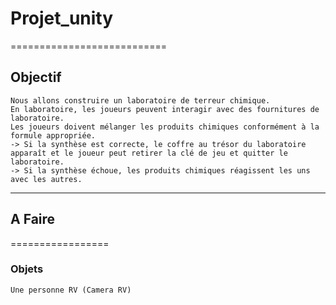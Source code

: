 # Projet_unity
===========================
## Objectif

    Nous allons construire un laboratoire de terreur chimique. 
    En laboratoire, les joueurs peuvent interagir avec des fournitures de laboratoire. 
    Les joueurs doivent mélanger les produits chimiques conformément à la formule appropriée. 
    -> Si la synthèse est correcte, le coffre au trésor du laboratoire apparaît et le joueur peut retirer la clé de jeu et quitter le laboratoire. 
    -> Si la synthèse échoue, les produits chimiques réagissent les uns avec les autres.

***
## A Faire
=================
### Objets
    Une personne RV (Camera RV)
    
